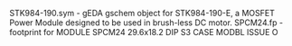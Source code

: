 STK984-190.sym - gEDA gschem object for STK984-190-E, a MOSFET Power Module designed to be used in brush-less DC motor.
SPCM24.fp - footprint for MODULE SPCM24 29.6x18.2 DIP S3 CASE MODBL ISSUE O
